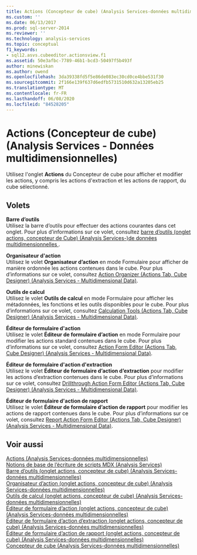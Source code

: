 ```yaml
---
title: Actions (Concepteur de cube) (Analysis Services-données multidimensionnelles) | Microsoft Docs
ms.custom: ''
ms.date: 06/13/2017
ms.prod: sql-server-2014
ms.reviewer: ''
ms.technology: analysis-services
ms.topic: conceptual
f1_keywords:
- sql12.asvs.cubeeditor.actionsview.f1
ms.assetid: 50e3afbc-7789-46b1-bcd3-50497f5b493f
author: minewiskan
ms.author: owend
ms.openlocfilehash: 3da39338fd5f5e86de083ec30cd0ce4bbe531f30
ms.sourcegitcommit: 2f166e139f637d6edfb5731510d632a13205eb25
ms.translationtype: MT
ms.contentlocale: fr-FR
ms.lasthandoff: 06/08/2020
ms.locfileid: "84528205"
---
```

# <a name="actions-cube-designer-analysis-services---multidimensional-data"></a>Actions (Concepteur de cube) (Analysis Services - Données multidimensionnelles)
  Utilisez l'onglet **Actions** du Concepteur de cube pour afficher et modifier les actions, y compris les actions d'extraction et les actions de rapport, du cube sélectionné.  
  
## <a name="panes"></a>Volets  
 **Barre d’outils**  
 Utilisez la barre d’outils pour effectuer des actions courantes dans cet onglet. Pour plus d’informations sur ce volet, consultez [barre d’outils &#40;onglet actions, concepteur de Cube&#41; &#40;Analysis Services-&#41;de données multidimensionnelles ](toolbar-actions-tab-cube-designer-analysis-services-multidimensional-data.md).  
  
 **Organisateur d'action**  
 Utilisez le volet **Organisateur d’action** en mode Formulaire pour afficher de manière ordonnée les actions contenues dans le cube. Pour plus d’informations sur ce volet, consultez [Action Organizer &#40;Actions Tab, Cube Designer&#41; &#40;Analysis Services - Multidimensional Data&#41;](action-organizer-cube-designer-analysis-services-multidimensional-data.md).  
  
 **Outils de calcul**  
 Utilisez le volet **Outils de calcul** en mode Formulaire pour afficher les métadonnées, les fonctions et les outils disponibles pour le cube. Pour plus d’informations sur ce volet, consultez [Calculation Tools &#40;Actions Tab, Cube Designer&#41; &#40;Analysis Services - Multidimensional Data&#41;](calculation-tools-actions-cube-designer-analysis-services-multidimensional-data.md).  
  
 **Éditeur de formulaire d'action**  
 Utilisez le volet **Éditeur de formulaire d’action** en mode Formulaire pour modifier les actions standard contenues dans le cube. Pour plus d’informations sur ce volet, consultez [Action Form Editor &#40;Actions Tab, Cube Designer&#41; &#40;Analysis Services - Multidimensional Data&#41;](action-form-editor-cube-designer-analysis-services-multidimensional-data.md).  
  
 **Éditeur de formulaire d'action d'extraction**  
 Utilisez le volet **Éditeur de formulaire d’action d’extraction** pour modifier les actions d’extraction contenues dans le cube. Pour plus d’informations sur ce volet, consultez [Drillthrough Action Form Editor &#40;Actions Tab, Cube Designer&#41; &#40;Analysis Services - Multidimensional Data&#41;](drillthrough-action-form-editor-cube-designer-analysis-services-multidimensional-data.md).  
  
 **Éditeur de formulaire d'action de rapport**  
 Utilisez le volet **Éditeur de formulaire d’action de rapport** pour modifier les actions de rapport contenues dans le cube. Pour plus d’informations sur ce volet, consultez [Report Action Form Editor &#40;Actions Tab, Cube Designer&#41; &#40;Analysis Services - Multidimensional Data&#41;](report-action-form-editor-cube-designer-analysis-services-multidimensional-data.md).  
  
## <a name="see-also"></a>Voir aussi  
 [Actions &#40;Analysis Services-données multidimensionnelles&#41;](multidimensional-models/actions-analysis-services-multidimensional-data.md)   
 [Notions de base de l’écriture de scripts MDX &#40;Analysis Services&#41;](multidimensional-models/mdx/mdx-scripting-fundamentals-analysis-services.md)   
 [Barre d’outils &#40;onglet actions, concepteur de cube&#41; &#40;Analysis Services-données multidimensionnelles&#41;](toolbar-actions-tab-cube-designer-analysis-services-multidimensional-data.md)   
 [Organisateur d’action &#40;onglet actions, concepteur de cube&#41; &#40;Analysis Services-données multidimensionnelles&#41;](action-organizer-cube-designer-analysis-services-multidimensional-data.md)   
 [Outils de calcul &#40;onglet actions, concepteur de cube&#41; &#40;Analysis Services-données multidimensionnelles&#41;](calculation-tools-actions-cube-designer-analysis-services-multidimensional-data.md)   
 [Éditeur de formulaire d’action &#40;onglet actions, concepteur de cube&#41; &#40;Analysis Services-données multidimensionnelles&#41;](action-form-editor-cube-designer-analysis-services-multidimensional-data.md)   
 [Éditeur de formulaire d’action d’extraction &#40;onglet actions, concepteur de cube&#41; &#40;Analysis Services-données multidimensionnelles&#41;](drillthrough-action-form-editor-cube-designer-analysis-services-multidimensional-data.md)   
 [Éditeur de formulaire d’action de rapport &#40;onglet actions, concepteur de cube&#41; &#40;Analysis Services-données multidimensionnelles&#41;](report-action-form-editor-cube-designer-analysis-services-multidimensional-data.md)   
 [Concepteur de cube &#40;Analysis Services-données multidimensionnelles&#41;](cube-designer-analysis-services-multidimensional-data.md)  
  
  
